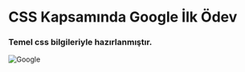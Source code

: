 # CSS Kapsamında Google İlk Ödev
### Temel css bilgileriyle hazırlanmıştır.

![Google](https://r.resimlink.com/aQFYB7V6uk.jpg)